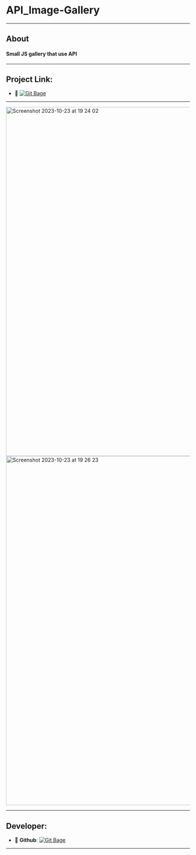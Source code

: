 
# API_Image-Gallery
---
## About
#### Small JS gallery that use API
---
## Project Link:

- :link: [![Git Bage](https://img.shields.io/badge/-APIImageGallery-green?style=plastic&logo=googlechrome&logoColor=red)](https://uahig.github.io/API_Image-Gallery/)

---
  
<img width="955" alt="Screenshot 2023-10-23 at 19 24 02" src="https://github.com/UAHIG/API_Image-Gallery/assets/122532676/e0fdc87f-f107-4fa8-9148-ca225de84154">

<img width="955" alt="Screenshot 2023-10-23 at 19 26 23" src="https://github.com/UAHIG/API_Image-Gallery/assets/122532676/05125960-580e-484c-855c-f438ebac8cb1">


<!-- <p align="center">
      <img src="Project Logo Url" width="726">
</p>

<p align="center">
   <img src="" alt="Unity Version">
   <img src="" alt="Game Version">
   <img src="" alt="License">
</p> -->
---
## Developer:
- :floppy_disk: **Github**: [![Git Bage](https://img.shields.io/badge/-UAHIG-red?style=plastic&logo=Github&logoColor=black)](https://github.com/UAHIG)
---




<!-- ## License -->
